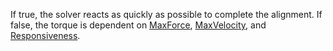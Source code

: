 If true, the solver reacts as quickly as possible to complete the alignment. If false, the torque is dependent on [MaxForce](https://developer.roblox.com/en-us/api-reference/property/AlignPosition/MaxForce), [MaxVelocity](https://developer.roblox.com/en-us/api-reference/property/AlignPosition/MaxVelocity), and [Responsiveness](https://developer.roblox.com/en-us/api-reference/property/AlignPosition/Responsiveness).